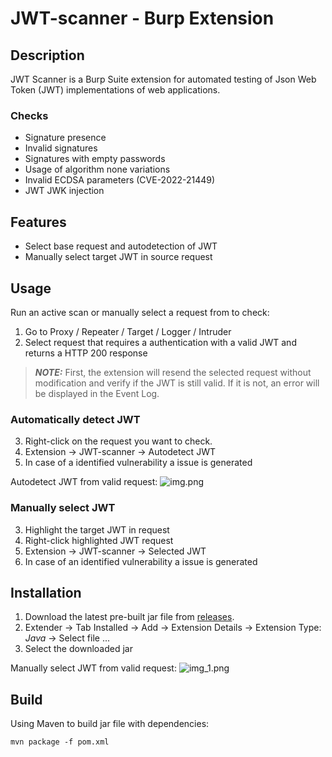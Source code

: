 # JWT-scanner - Burp Extension
## Description
JWT Scanner is a Burp Suite extension for automated testing of Json Web Token (JWT) implementations of web applications. 

### Checks
- Signature presence
- Invalid signatures
- Signatures with empty passwords
- Usage of algorithm none variations
- Invalid ECDSA parameters (CVE-2022-21449)
- JWT JWK injection

## Features
- Select base request and autodetection of JWT
- Manually select target JWT in source request

## Usage
Run an active scan or manually select a request from to check:

1. Go to  Proxy / Repeater / Target / Logger / Intruder
2. Select request that requires a authentication with a valid JWT and returns a HTTP 200 response
> **_NOTE:_** First, the extension will resend the selected request without modification and verify if the JWT is still valid. If it is not, an error will be displayed in the Event Log.

### Automatically detect JWT
3. Right-click on the request you want to check.
4. Extension -> JWT-scanner -> Autodetect JWT
5. In case of a identified vulnerability a issue is generated

Autodetect JWT from valid request:
![img.png](Doc/autoselect.png)
### Manually select JWT
3. Highlight the target JWT in request
4. Right-click highlighted JWT request
5. Extension -> JWT-scanner -> Selected JWT
6. In case of an identified vulnerability a issue is generated

## Installation
1. Download the latest pre-built jar file from [releases](https://github.com/CompassSecurity/jwt-scanner/releases).
2. Extender -> Tab Installed -> Add -> Extension Details -> Extension Type: *Java* -> Select file ...
3. Select the downloaded jar

Manually select JWT from valid request:
![img_1.png](Doc/manualselect.png)
## Build
Using Maven to build jar file with dependencies:
```shell
mvn package -f pom.xml
```
